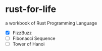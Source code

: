# rust-for-life

a workbook of Rust Programming Language

- [x] FizzBuzz
- [ ] Fibonacci Sequence
- [ ] Tower of Hanoi
